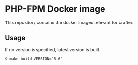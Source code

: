 # PHP-FPM Docker image

This repository contains the docker images relevant for crafter.

## Usage

If no version is specified, latest version is built.
```
$ make build VERSION="5.6"
```
